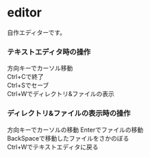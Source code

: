 # editor  
自作エディターです。  

### テキストエディタ時の操作  
方向キーでカーソル移動  
Ctrl+Cで終了  
Ctrl+Sでセーブ  
Ctrl+Wでディレクトリ&ファイルの表示

### ディレクトリ&ファイルの表示時の操作
方向キーでカーソルの移動
Enterでファイルの移動  
BackSpaceで移動したファイルをさかのぼる  
Ctrl+Wでテキストエディタに戻る
